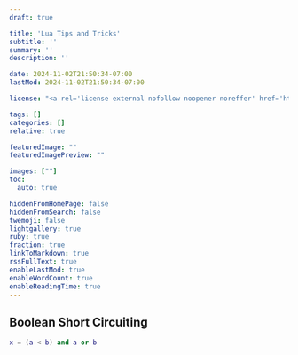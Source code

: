 ```yaml
---
draft: true

title: 'Lua Tips and Tricks'
subtitle: ''
summary: ''
description: ''

date: 2024-11-02T21:50:34-07:00
lastMod: 2024-11-02T21:50:34-07:00

license: "<a rel='license external nofollow noopener noreffer' href='https://opensource.org/licenses/GPL-3.0' target='_blank'>GPL-3.0</a>"

tags: []
categories: []
relative: true

featuredImage: ""
featuredImagePreview: ""

images: [""]
toc:
  auto: true

hiddenFromHomePage: false
hiddenFromSearch: false
twemoji: false
lightgallery: true
ruby: true
fraction: true
linkToMarkdown: true
rssFullText: true
enableLastMod: true
enableWordCount: true
enableReadingTime: true
---
```


## Boolean Short Circuiting

```lua
x = (a < b) and a or b
```
